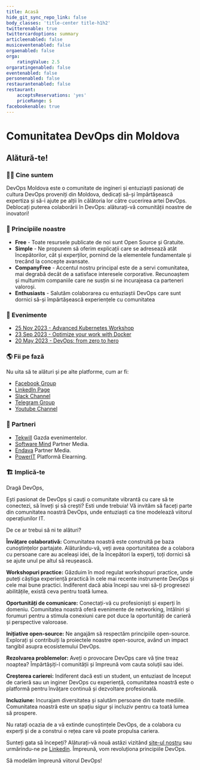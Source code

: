 ```yaml
---
title: Acasă
hide_git_sync_repo_link: false
body_classes: 'title-center title-h1h2'
twitterenable: true
twittercardoptions: summary
articleenabled: false
musiceventenabled: false
orgaenabled: false
orga:
    ratingValue: 2.5
orgaratingenabled: false
eventenabled: false
personenabled: false
restaurantenabled: false
restaurant:
    acceptsReservations: 'yes'
    priceRange: $
facebookenable: true
---
```


# Comunitatea DevOps din Moldova
## Alătură-te!

### 🙋‍♀️ Cine suntem

DevOps Moldova este o comunitate de ingineri și entuziaști  pasionați de cultura DevOps proveniți din Moldova, dedicați să-și împărtășească expertiza și să-i ajute pe alții în călătoria lor către cucerirea artei DevOps. Deblocați puterea colaborării în DevOps: alăturați-vă comunității noastre de inovatori!

### 🍿 Principiile noastre

- **Free** - Toate resursele publicate de noi sunt Open Source și Gratuite.
- **Simple** - Ne propunem să oferim explicații care se adresează atât începătorilor, cât și experților, pornind de la elementele fundamentale și trecând la concepte avansate.
- **CompanyFree** - Accentul nostru principal este de a servi comunitatea, mai degrabă decât de a satisface interesele corporative. Recunoaștem și multumim companiile care ne susțin si ne incurajeasa ca parteneri valoroși.
- **Enthusiasts** - Salutăm colaborarea cu entuziaștii DevOps care sunt dornici să-și împărtășească experiențele cu comunitatea

### 📅 Evenimente

* [25 Nov 2023 - Advanced Kubernetes Workshop](../events/advanced-kubernetes)
* [23 Sep 2023 - Optimize your work with Docker](../events/2023-09-23-optimize-your-work-with-docker)
* [20 May 2023 - DevOps: from zero to hero](../events/2023-05-20-from-zero-to-hero-navigating-devops-for-beginners)

### 🌎 Fii pe fază

Nu uita să te alături și pe alte platforme, cum ar fi:
* [Facebook Group](https://www.facebook.com/groups/devops.md/)
* [LinkedIn Page](https://www.linkedin.com/company/devops-moldova/)
* [Slack Channel](https://join.slack.com/t/devopsmd/shared_invite/zt-4ohkqths-get_wPjSSrYgTtIybwez0g)
* [Telegram Group](https://t.me/devops_moldova)
* [Youtube Channel](https://www.youtube.com/@DevopsCommunityMoldova)

### 🤝 Partneri

- [Tekwill](https://tekwill.md/) Gazda evenimentelor.
- [Software Mind](https://softwaremind.com/)  Partner Media.
- [Endava](https://www.endava.com/) Partner Media.
- [PowerIT](https://powerit.dev/) Platformă Elearning.

### 🏗 Implică-te

Dragă  DevOps,

Ești pasionat de DevOps și cauți o comunitate vibrantă cu care să te conectezi, să înveți și să crești? Esti unde trebuia! Vă invităm să faceți parte din comunitatea noastră DevOps, unde entuziaști ca tine modelează viitorul operațiunilor IT.

De ce ar trebui să ni te alături?

**Învățare colaborativă:** Comunitatea noastră este construită pe baza cunoștințelor partajate. Alăturându-vă, veți avea oportunitatea de a colabora cu persoane care au aceleași idei, de la începători la experți, toți dornici să se ajute unul pe altul să reușească.

**Workshopuri practice:** Găzduim în mod regulat workshopuri practice, unde puteți câștiga experiență practică în cele mai recente instrumente DevOps și cele mai bune practici. Indiferent dacă abia începi sau vrei să-ți progresezi abilitățile, există ceva pentru toată lumea.

**Oportunități de comunicare:** Conectați-vă cu profesioniști și experți în domeniu. Comunitatea noastră oferă evenimente de networking, întâlniri și forumuri pentru a stimula conexiuni care pot duce la oportunități de carieră și perspective valoroase.

**Inițiative open-source:** Ne angajăm să respectăm principiile open-source. Explorați și contribuiți la proiectele noastre open-source, având un impact tangibil asupra ecosistemului DevOps.

**Rezolvarea problemelor:** Aveți o provocare DevOps care vă ține treaz noaptea? Împărtășiți-l comunității și împreună vom cauta soluții sau idei.

**Creșterea carierei:** Indiferent dacă esti un student, un entuziast de început de carieră sau un inginer DevOps cu experiență, comunitatea noastră este o platformă pentru învățare continuă și dezvoltare profesională.

**Incluziune:** Incurajam diversitatea și salutăm persoane din toate mediile. Comunitatea noastră este un spațiu sigur și incluziv pentru ca toată lumea să prospere.

Nu ratați ocazia de a vă extinde cunoștințele DevOps, de a colabora cu experți și de a construi o rețea care vă poate propulsa cariera.

Sunteți gata să începeți? Alăturați-vă nouă astăzi vizitând [site-ul nostru](https://devops.md) sau urmărindu-ne pe [Linkedin](https://www.linkedin.com/company/devops-moldova/). Împreună, vom revoluționa principiile DevOps.

Să modelăm împreună viitorul DevOps!

